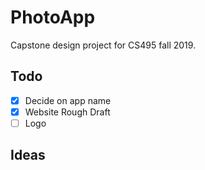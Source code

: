 # PhotoApp
Capstone design project for CS495 fall 2019.

## Todo
- [x] Decide on app name
- [x] Website Rough Draft
- [ ] Logo

## Ideas

